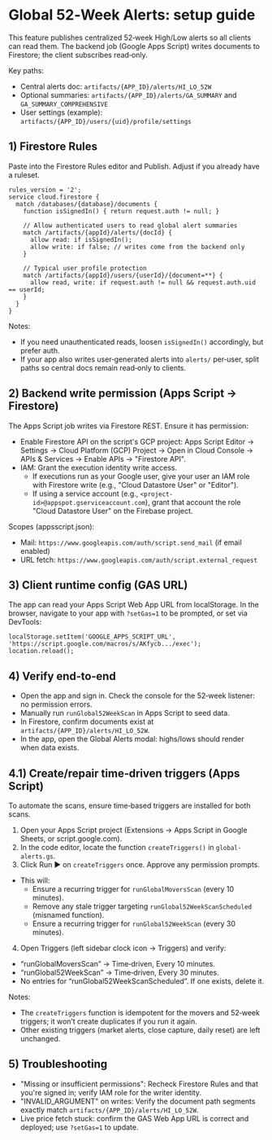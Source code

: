 # Global 52‑Week Alerts: setup guide

This feature publishes centralized 52‑week High/Low alerts so all clients can read them. The backend job (Google Apps Script) writes documents to Firestore; the client subscribes read‑only.

Key paths:
- Central alerts doc: `artifacts/{APP_ID}/alerts/HI_LO_52W`
- Optional summaries: `artifacts/{APP_ID}/alerts/GA_SUMMARY` and `GA_SUMMARY_COMPREHENSIVE`
- User settings (example): `artifacts/{APP_ID}/users/{uid}/profile/settings`

## 1) Firestore Rules
Paste into the Firestore Rules editor and Publish. Adjust if you already have a ruleset.

```
rules_version = '2';
service cloud.firestore {
  match /databases/{database}/documents {
    function isSignedIn() { return request.auth != null; }

    // Allow authenticated users to read global alert summaries
    match /artifacts/{appId}/alerts/{docId} {
      allow read: if isSignedIn();
      allow write: if false; // writes come from the backend only
    }

    // Typical user profile protection
    match /artifacts/{appId}/users/{userId}/{document=**} {
      allow read, write: if request.auth != null && request.auth.uid == userId;
    }
  }
}
```

Notes:
- If you need unauthenticated reads, loosen `isSignedIn()` accordingly, but prefer auth.
- If your app also writes user‑generated alerts into `alerts/` per‑user, split paths so central docs remain read‑only to clients.

## 2) Backend write permission (Apps Script → Firestore)
The Apps Script job writes via Firestore REST. Ensure it has permission:

- Enable Firestore API on the script's GCP project: Apps Script Editor → Settings → Cloud Platform (GCP) Project → Open in Cloud Console → APIs & Services → Enable APIs → "Firestore API".
- IAM: Grant the execution identity write access.
  - If executions run as your Google user, give your user an IAM role with Firestore write (e.g., "Cloud Datastore User" or "Editor").
  - If using a service account (e.g., `<project-id>@appspot.gserviceaccount.com`), grant that account the role "Cloud Datastore User" on the Firebase project.

Scopes (appsscript.json):
- Mail: `https://www.googleapis.com/auth/script.send_mail` (if email enabled)
- URL fetch: `https://www.googleapis.com/auth/script.external_request`

## 3) Client runtime config (GAS URL)
The app can read your Apps Script Web App URL from localStorage. In the browser, navigate to your app with `?setGas=1` to be prompted, or set via DevTools:

```
localStorage.setItem('GOOGLE_APPS_SCRIPT_URL', 'https://script.google.com/macros/s/AKfycb.../exec');
location.reload();
```

## 4) Verify end‑to‑end
- Open the app and sign in. Check the console for the 52‑week listener: no permission errors.
- Manually run `runGlobal52WeekScan` in Apps Script to seed data.
- In Firestore, confirm documents exist at `artifacts/{APP_ID}/alerts/HI_LO_52W`.
- In the app, open the Global Alerts modal: highs/lows should render when data exists.

## 4.1) Create/repair time‑driven triggers (Apps Script)
To automate the scans, ensure time‑based triggers are installed for both scans.

1) Open your Apps Script project (Extensions → Apps Script in Google Sheets, or script.google.com).
2) In the code editor, locate the function `createTriggers()` in `global-alerts.gs`.
3) Click Run ▶ on `createTriggers` once. Approve any permission prompts.
  - This will:
    - Ensure a recurring trigger for `runGlobalMoversScan` (every 10 minutes).
    - Remove any stale trigger targeting `runGlobal52WeekScanScheduled` (misnamed function).
    - Ensure a recurring trigger for `runGlobal52WeekScan` (every 30 minutes).
4) Open Triggers (left sidebar clock icon → Triggers) and verify:
  - “runGlobalMoversScan” → Time‑driven, Every 10 minutes.
  - “runGlobal52WeekScan” → Time‑driven, Every 30 minutes.
  - No entries for “runGlobal52WeekScanScheduled”. If one exists, delete it.

Notes:
- The `createTriggers` function is idempotent for the movers and 52‑week triggers; it won’t create duplicates if you run it again.
- Other existing triggers (market alerts, close capture, daily reset) are left unchanged.

## 5) Troubleshooting
- "Missing or insufficient permissions": Recheck Firestore Rules and that you're signed in; verify IAM role for the writer identity.
- "INVALID_ARGUMENT" on writes: Verify the document path segments exactly match `artifacts/{APP_ID}/alerts/HI_LO_52W`.
- Live price fetch stuck: confirm the GAS Web App URL is correct and deployed; use `?setGas=1` to update.
